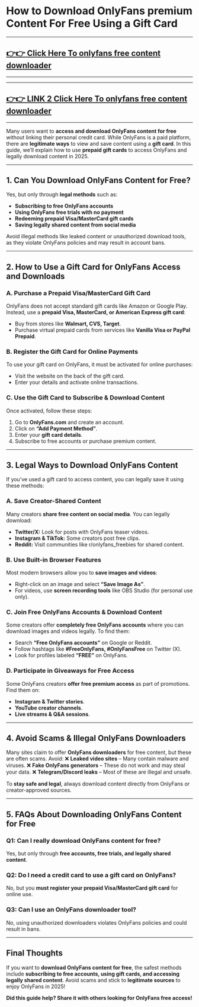 # How to Download OnlyFans premium Content For Free Using a Gift Card

---
## [👉👉 Click Here To onlyfans free content downloader ](https://www.freeofviewer.com/)
---



---
## [👉👉 LINK 2 Click Here To onlyfans free content downloader ](https://soft-algo.com/)
---


Many users want to **access and download OnlyFans content for free** without linking their personal credit card. While OnlyFans is a paid platform, there are **legitimate ways** to view and save content using a **gift card**. In this guide, we’ll explain how to use **prepaid gift cards** to access OnlyFans and legally download content in 2025.

---

## **1. Can You Download OnlyFans Content for Free?**
Yes, but only through **legal methods** such as:
- **Subscribing to free OnlyFans accounts**
- **Using OnlyFans free trials with no payment**
- **Redeeming prepaid Visa/MasterCard gift cards**
- **Saving legally shared content from social media**

Avoid illegal methods like leaked content or unauthorized download tools, as they violate OnlyFans policies and may result in account bans.

---

## **2. How to Use a Gift Card for OnlyFans Access and Downloads**

### **A. Purchase a Prepaid Visa/MasterCard Gift Card**
OnlyFans does not accept standard gift cards like Amazon or Google Play. Instead, use a **prepaid Visa, MasterCard, or American Express gift card**:
- Buy from stores like **Walmart, CVS, Target**.
- Purchase virtual prepaid cards from services like **Vanilla Visa or PayPal Prepaid**.

### **B. Register the Gift Card for Online Payments**
To use your gift card on OnlyFans, it must be activated for online purchases:
- Visit the website on the back of the gift card.
- Enter your details and activate online transactions.

### **C. Use the Gift Card to Subscribe & Download Content**
Once activated, follow these steps:
1. Go to **OnlyFans.com** and create an account.
2. Click on **“Add Payment Method”**.
3. Enter your **gift card details**.
4. Subscribe to free accounts or purchase premium content.

---

## **3. Legal Ways to Download OnlyFans Content**
If you’ve used a gift card to access content, you can legally save it using these methods:

### **A. Save Creator-Shared Content**
Many creators **share free content on social media**. You can legally download:
- **Twitter/X:** Look for posts with OnlyFans teaser videos.
- **Instagram & TikTok:** Some creators post free clips.
- **Reddit:** Visit communities like r/onlyfans_freebies for shared content.

### **B. Use Built-in Browser Features**
Most modern browsers allow you to **save images and videos**:
- Right-click on an image and select **“Save Image As”**.
- For videos, use **screen recording tools** like OBS Studio (for personal use only).

### **C. Join Free OnlyFans Accounts & Download Content**
Some creators offer **completely free OnlyFans accounts** where you can download images and videos legally. To find them:
- Search **“Free OnlyFans accounts”** on Google or Reddit.
- Follow hashtags like **#FreeOnlyFans, #OnlyFansFree** on Twitter (X).
- Look for profiles labeled **“FREE”** on OnlyFans.

### **D. Participate in Giveaways for Free Access**
Some OnlyFans creators **offer free premium access** as part of promotions. Find them on:
- **Instagram & Twitter stories**.
- **YouTube creator channels**.
- **Live streams & Q&A sessions**.

---

## **4. Avoid Scams & Illegal OnlyFans Downloaders**
Many sites claim to offer **OnlyFans downloaders** for free content, but these are often scams. Avoid:
❌ **Leaked video sites** – Many contain malware and viruses.
❌ **Fake OnlyFans generators** – These do not work and may steal your data.
❌ **Telegram/Discord leaks** – Most of these are illegal and unsafe.

To **stay safe and legal**, always download content directly from OnlyFans or creator-approved sources.

---

## **5. FAQs About Downloading OnlyFans Content for Free**

### **Q1: Can I really download OnlyFans content for free?**
Yes, but only through **free accounts, free trials, and legally shared content**.

### **Q2: Do I need a credit card to use a gift card on OnlyFans?**
No, but you **must register your prepaid Visa/MasterCard gift card** for online use.

### **Q3: Can I use an OnlyFans downloader tool?**
No, using unauthorized downloaders violates OnlyFans policies and could result in bans.

---

## **Final Thoughts**
If you want to **download OnlyFans content for free**, the safest methods include **subscribing to free accounts, using gift cards, and accessing legally shared content**. Avoid scams and stick to **legitimate sources** to enjoy OnlyFans in 2025!

**Did this guide help? Share it with others looking for OnlyFans free access!**

